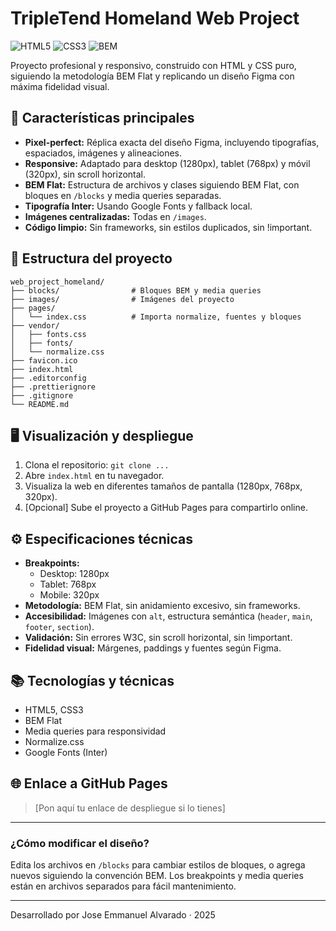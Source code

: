 

# TripleTend Homeland Web Project

![HTML5](https://img.shields.io/badge/HTML5-E34F26?style=flat-square&logo=html5&logoColor=white)
![CSS3](https://img.shields.io/badge/CSS3-1572B6?style=flat-square&logo=css3&logoColor=white)
![BEM](https://img.shields.io/badge/BEM-000?style=flat-square&logo=data:image/svg+xml;base64,PHN2ZyBmaWxsPSIjZmZmIiBoZWlnaHQ9IjE2IiB2aWV3Qm94PSIwIDAgMjQgMTYiIHdpZHRoPSIyNCIgeG1sbnM9Imh0dHA6Ly93d3cudzMub3JnLzIwMDAvc3ZnIj48cmVjdCBmaWxsPSIjMDAwIiBoZWlnaHQ9IjE2IiB3aWR0aD0iMjQiIHJ4PSI0Ii8+PHBhdGggZD0iTTUgM2g0djEwSDV6bTggMGg0djEwSDl6Ii8+PC9zdmc+)

Proyecto profesional y responsivo, construido con HTML y CSS puro, siguiendo la metodología BEM Flat y replicando un diseño Figma con máxima fidelidad visual.

## 🚀 Características principales

- **Pixel-perfect:** Réplica exacta del diseño Figma, incluyendo tipografías, espaciados, imágenes y alineaciones.
- **Responsive:** Adaptado para desktop (1280px), tablet (768px) y móvil (320px), sin scroll horizontal.
- **BEM Flat:** Estructura de archivos y clases siguiendo BEM Flat, con bloques en `/blocks` y media queries separadas.
- **Tipografía Inter:** Usando Google Fonts y fallback local.
- **Imágenes centralizadas:** Todas en `/images`.
- **Código limpio:** Sin frameworks, sin estilos duplicados, sin !important.

## 📁 Estructura del proyecto

```
web_project_homeland/
├── blocks/                # Bloques BEM y media queries
├── images/                # Imágenes del proyecto
├── pages/
│   └── index.css          # Importa normalize, fuentes y bloques
├── vendor/
│   ├── fonts.css
│   ├── fonts/
│   └── normalize.css
├── favicon.ico
├── index.html
├── .editorconfig
├── .prettierignore
├── .gitignore
└── README.md
```

## 🖥️ Visualización y despliegue

1. Clona el repositorio: `git clone ...`
2. Abre `index.html` en tu navegador.
3. Visualiza la web en diferentes tamaños de pantalla (1280px, 768px, 320px).
4. [Opcional] Sube el proyecto a GitHub Pages para compartirlo online.

## ⚙️ Especificaciones técnicas

- **Breakpoints:**
	- Desktop: 1280px
	- Tablet: 768px
	- Mobile: 320px
- **Metodología:** BEM Flat, sin anidamiento excesivo, sin frameworks.
- **Accesibilidad:** Imágenes con `alt`, estructura semántica (`header`, `main`, `footer`, `section`).
- **Validación:** Sin errores W3C, sin scroll horizontal, sin !important.
- **Fidelidad visual:** Márgenes, paddings y fuentes según Figma.

## 📚 Tecnologías y técnicas

- HTML5, CSS3
- BEM Flat
- Media queries para responsividad
- Normalize.css
- Google Fonts (Inter)

## 🌐 Enlace a GitHub Pages

> [Pon aquí tu enlace de despliegue si lo tienes]

---

### ¿Cómo modificar el diseño?

Edita los archivos en `/blocks` para cambiar estilos de bloques, o agrega nuevos siguiendo la convención BEM. Los breakpoints y media queries están en archivos separados para fácil mantenimiento.

---

Desarrollado por Jose Emmanuel Alvarado · 2025
